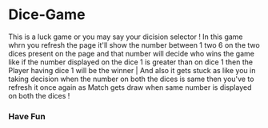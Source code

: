 # Dice-Game 

This is a luck game or you may say your dicision selector ! 
In this game whrn you refresh the page it'll show the number between 1 two 6 on the two dices present on the page and 
that number will decide who wins the game like if the number displayed on the dice 1 is greater than on dice 1 then the 
Player having dice 1 will be the winner | 
And also it gets stuck as like you in taking decision when the number on both the dices is same then you've to refresh it 
once again as Match gets draw when same number is displayed on both the dices !  

### Have Fun 
